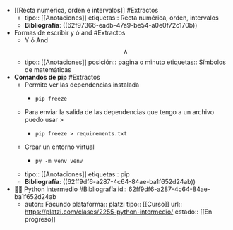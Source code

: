 - [[Recta numérica, orden e intervalos]] #Extractos
	- tipo:: [[Anotaciones]]
	  etiquetas:: Recta numérica, orden, intervalos
	- **Bibliografía**: ((62f97366-eadb-47a9-be54-a0e0f72c170b))
- Formas de escribir y ó and #Extractos
	- Y ó And $$\wedge$$
	- tipo:: [[Anotaciones]]
	  posición:: pagina o minuto
	  etiquetas:: Símbolos de matemáticas
- **Comandos de pip** #Extractos
	- Permite ver las dependencias instalada
		- ```python3
		  pip freeze
		  ```
	- Para enviar la salida de las dependencias que tengo a un archivo puedo usar >
		- ```python3
		  pip freeze > requirements.txt
		  ```
	- Crear un entorno virtual
		- ```python3
		  py -m venv venv
		  ```
	- tipo:: [[Anotaciones]]
	  etiquetas:: pip
	- **Bibliografía**: ((62ff9df6-a287-4c64-84ae-ba1f652d24ab))
- 👨‍🏫 Python intermedio #Bibliografía
  id:: 62ff9df6-a287-4c64-84ae-ba1f652d24ab
	- autor:: Facundo
	  plataforma:: platzi
	  tipo:: [[Curso]]
	  url:: https://platzi.com/clases/2255-python-intermedio/
	  estado:: [[En progreso]]